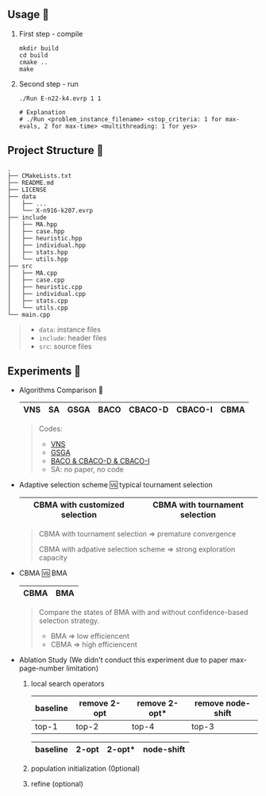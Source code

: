 ## Usage :dog:

1. First step - compile

   ```shell
   mkdir build
   cd build
   cmake ..
   make
   ```

2. Second step - run

   ```shell
   ./Run E-n22-k4.evrp 1 1
   
   # Explanation
   # ./Run <problem_instance_filename> <stop_criteria: 1 for max-evals, 2 for max-time> <multithreading: 1 for yes>
   ```
   



## Project Structure :dolphin:

```
.
├── CMakeLists.txt
├── README.md
├── LICENSE
├── data
│   ├── ...
│   └── X-n916-k207.evrp
├── include
│   ├── MA.hpp
│   ├── case.hpp
│   ├── heuristic.hpp
│   ├── individual.hpp
│   ├── stats.hpp
│   └── utils.hpp
├── src
│   ├── MA.cpp
│   ├── case.cpp
│   ├── heuristic.cpp
│   ├── individual.cpp
│   ├── stats.cpp
│   └── utils.cpp
└── main.cpp

```

> - `data`: instance files
> - `include`: header files
> - `src`: source files


## Experiments :deer:

- Algorithms Comparison :cactus:

  | VNS  | SA   | GSGA | BACO | CBACO-D | CBACO-I | CBMA |
  | ---- | ---- | ---- | ---- | ------- | ------- | ---- |
  
  > Codes:
  >
  > - [VNS](https://github.com/wolledav/VNS-EVRP-2020)
  > - [GSGA](https://github.com/NeiH4207/EVRP) 
  > - [BACO & CBACO-D & CBACO-I](https://github.com/Flyki/CEVRP)
  > - SA: no paper, no code

* Adaptive selection scheme :vs: typical tournament selection

  | CBMA with customized selection | CBMA with tournament selection |
  | ------------------------------ | ------------------------------ |

  > CBMA with tournament selection $\Rightarrow$ premature convergence
  >
  > CBMA with adpative selection scheme $\Rightarrow$ strong exploration capacity

* CBMA :vs: BMA

  | CBMA | BMA  |
  | ---- | ---- |

  > Compare the states of BMA with and without confidence-based selection strategy. 
  >
  > - BMA  $\Rightarrow$ low efficiencent
  > - CBMA $\Rightarrow$ high efficiencent

* Ablation Study (We didn't conduct this experiment due to paper max-page-number limitation)

    1. local search operators

       | baseline | remove 2-opt | remove 2-opt* | remove node-shift |
       | -------- | ------------ | ------------- | ----------------- |
       | top-1    | top-2        | top-4         | top-3             |

       | baseline | 2-opt | 2-opt* | node-shift |
       | -------- | ----- | ------ | ---------- |

    2. population initialization (0ptional)

    3. refine (optional)

